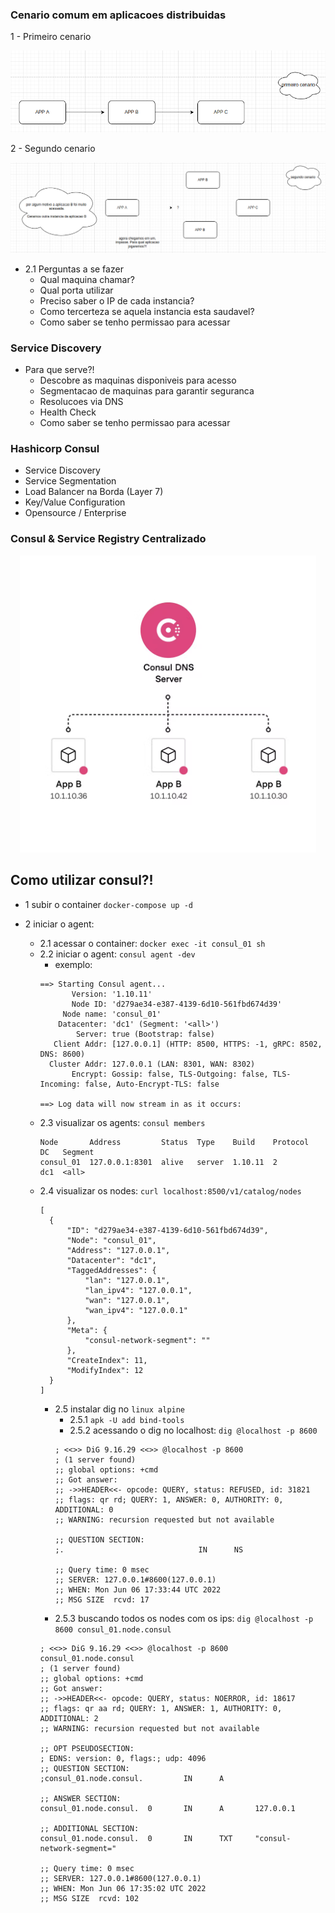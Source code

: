 ### Cenario comum em aplicacoes distribuidas

1 - Primeiro cenario

<p align="center">
  <img src="imgs/primeiro-cenario.png">
</p>

2 - Segundo cenario

<p align="center">
  <img src="imgs/segundo-cenario.png">
</p>

  - 2.1 Perguntas a se fazer
    - Qual maquina chamar?
    - Qual porta utilizar
    - Preciso saber o IP de cada instancia?
    - Como tercerteza se aquela instancia esta saudavel?
    - Como saber se tenho permissao para acessar

### Service Discovery

- Para que serve?!
  - Descobre as maquinas disponiveis para acesso
  - Segmentacao de maquinas para garantir seguranca
  - Resolucoes via DNS
  - Health Check
  - Como saber se tenho permissao para acessar

### Hashicorp Consul

- Service Discovery
- Service Segmentation
- Load Balancer na Borda (Layer 7)
- Key/Value Configuration
- Opensource / Enterprise

### Consul & Service Registry Centralizado

<p align="center">
  <img src="imgs/consul-dns-server.png">
</p>

## Como utilizar consul?!

- 1 subir o container `docker-compose up -d`

- 2  iniciar o agent:
  - 2.1 acessar o container: `docker exec -it consul_01 sh`
  - 2.2 iniciar o agent: `consul agent -dev` 
    - exemplo:
    ```
    ==> Starting Consul agent...
           Version: '1.10.11'
           Node ID: 'd279ae34-e387-4139-6d10-561fbd674d39'
         Node name: 'consul_01'
        Datacenter: 'dc1' (Segment: '<all>')
            Server: true (Bootstrap: false)
       Client Addr: [127.0.0.1] (HTTP: 8500, HTTPS: -1, gRPC: 8502, DNS: 8600)
      Cluster Addr: 127.0.0.1 (LAN: 8301, WAN: 8302)
           Encrypt: Gossip: false, TLS-Outgoing: false, TLS-Incoming: false, Auto-Encrypt-TLS: false

    ==> Log data will now stream in as it occurs:
    ```
  - 2.3 visualizar os agents: `consul members`
    ```
    Node       Address         Status  Type    Build    Protocol  DC   Segment
    consul_01  127.0.0.1:8301  alive   server  1.10.11  2         dc1  <all>
    ```
  - 2.4 visualizar os nodes: `curl localhost:8500/v1/catalog/nodes`
    ```
    [
      {
          "ID": "d279ae34-e387-4139-6d10-561fbd674d39",
          "Node": "consul_01",
          "Address": "127.0.0.1",
          "Datacenter": "dc1",
          "TaggedAddresses": {
              "lan": "127.0.0.1",
              "lan_ipv4": "127.0.0.1",
              "wan": "127.0.0.1",
              "wan_ipv4": "127.0.0.1"
          },
          "Meta": {
              "consul-network-segment": ""
          },
          "CreateIndex": 11,
          "ModifyIndex": 12
      }
    ]
    ```
    - 2.5 instalar dig no `linux alpine`
      - 2.5.1 `apk -U add bind-tools`
      - 2.5.2 acessando o dig no localhost: `dig @localhost -p 8600`
      ```
      ; <<>> DiG 9.16.29 <<>> @localhost -p 8600
      ; (1 server found)
      ;; global options: +cmd
      ;; Got answer:
      ;; ->>HEADER<<- opcode: QUERY, status: REFUSED, id: 31821
      ;; flags: qr rd; QUERY: 1, ANSWER: 0, AUTHORITY: 0, ADDITIONAL: 0
      ;; WARNING: recursion requested but not available

      ;; QUESTION SECTION:
      ;.                              IN      NS

      ;; Query time: 0 msec
      ;; SERVER: 127.0.0.1#8600(127.0.0.1)
      ;; WHEN: Mon Jun 06 17:33:44 UTC 2022
      ;; MSG SIZE  rcvd: 17
      ```
    - 2.5.3 buscando todos os nodes com os ips: `dig @localhost -p 8600 consul_01.node.consul`
    ```
    ; <<>> DiG 9.16.29 <<>> @localhost -p 8600 consul_01.node.consul
    ; (1 server found)
    ;; global options: +cmd
    ;; Got answer:
    ;; ->>HEADER<<- opcode: QUERY, status: NOERROR, id: 18617
    ;; flags: qr aa rd; QUERY: 1, ANSWER: 1, AUTHORITY: 0, ADDITIONAL: 2
    ;; WARNING: recursion requested but not available

    ;; OPT PSEUDOSECTION:
    ; EDNS: version: 0, flags:; udp: 4096
    ;; QUESTION SECTION:
    ;consul_01.node.consul.         IN      A

    ;; ANSWER SECTION:
    consul_01.node.consul.  0       IN      A       127.0.0.1

    ;; ADDITIONAL SECTION:
    consul_01.node.consul.  0       IN      TXT     "consul-network-segment="

    ;; Query time: 0 msec
    ;; SERVER: 127.0.0.1#8600(127.0.0.1)
    ;; WHEN: Mon Jun 06 17:35:02 UTC 2022
    ;; MSG SIZE  rcvd: 102
    ```